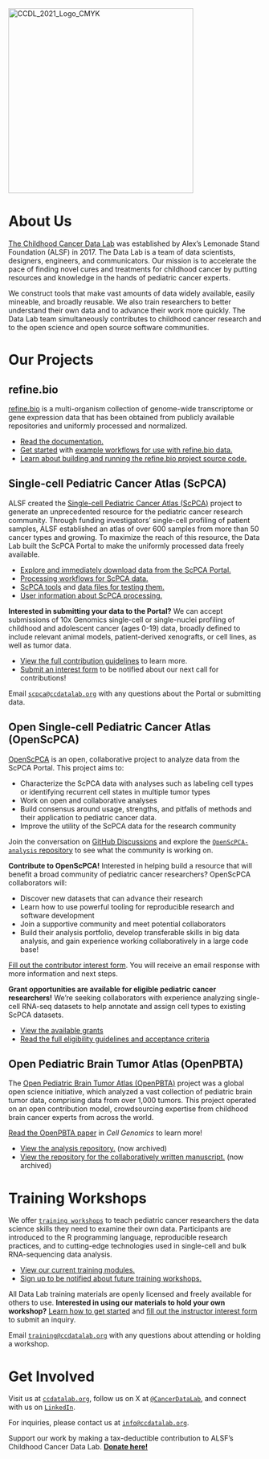 <img width="368" alt="CCDL_2021_Logo_CMYK" src="https://user-images.githubusercontent.com/87316564/141848857-772821a0-63ca-4406-809f-60a00514ebca.png">


# About Us 

[The Childhood Cancer Data Lab](https://www.ccdatalab.org/) was established by Alex’s Lemonade Stand Foundation (ALSF) in 2017. 
The Data Lab is a team of data scientists, designers, engineers, and communicators. 
Our mission is to accelerate the pace of finding novel cures and treatments for childhood cancer by putting resources and knowledge in the hands of pediatric cancer experts. 

We construct tools that make vast amounts of data widely available, easily mineable, and broadly reusable. 
We also train researchers to better understand their own data and to advance their work more quickly. 
The Data Lab team simultaneously contributes to childhood cancer research and to the open science and open source software communities.

# Our Projects

## refine.bio 

[refine.bio](https://www.refine.bio/) is a multi-organism collection of genome-wide transcriptome or gene expression data that has been obtained from publicly available repositories and uniformly processed and normalized.
 
* [Read the documentation.](http://docs.refine.bio/en/latest/)
* [Get started](https://alexslemonade.github.io/refinebio-examples/01-getting-started/getting-started.html) with [example workflows for use with refine.bio data.](https://github.com/AlexsLemonade/refinebio-examples)
* [Learn about building and running the refine.bio project source code.](https://github.com/AlexsLemonade/refinebio)

## Single-cell Pediatric Cancer Atlas (ScPCA)

ALSF created the [Single-cell Pediatric Cancer Atlas (ScPCA)](https://scpca.alexslemonade.org/) project to generate an unprecedented resource for the pediatric cancer research community. 
Through funding investigators’ single-cell profiling of patient samples, ALSF established an atlas of over 600 samples from more than 50 cancer types and growing. 
To maximize the reach of this resource, the Data Lab built the ScPCA Portal to make the uniformly processed data freely available.


* [Explore and immediately download data from the ScPCA Portal.](https://scpca.alexslemonade.org/) 
* [Processing workflows for ScPCA data.](https://github.com/AlexsLemonade/scpca-nf)
* [ScPCA tools](https://github.com/AlexsLemonade/scpcaTools) and [data files for testing them.](https://github.com/AlexsLemonade/scpcaData)
* [User information about ScPCA processing.](https://github.com/AlexsLemonade/scpca-docs)


**Interested in submitting your data to the Portal?**
We can accept submissions of 10x Genomics single-cell or single-nuclei profiling of childhood and adolescent cancer (ages 0-19) data, broadly defined to include relevant animal models, patient-derived xenografts, or cell lines, as well as tumor data. 

* [View the full contribution guidelines](https://scpca.alexslemonade.org/contribute) to learn more.
* [Submit an interest form](https://share.hsforms.com/1Fs_Z94OzS7abnh5qEieOTA336z0) to be notified about our next call for contributions!

Email [`scpca@ccdatalab.org`](mailto:scpca@ccdatalab.org) with any questions about the Portal or submitting data.

## Open Single-cell Pediatric Cancer Atlas (OpenScPCA)

[OpenScPCA](https://openscpca.readthedocs.io/en/latest/) is an open, collaborative project to analyze data from the ScPCA Portal. 
This project aims to:

* Characterize the ScPCA data with analyses such as labeling cell types or identifying recurrent cell states in multiple tumor types
* Work on open and collaborative analyses
* Build consensus around usage, strengths, and pitfalls of methods and their application to pediatric cancer data.
* Improve the utility of the ScPCA data for the research community

Join the conversation on [GitHub Discussions](https://github.com/AlexsLemonade/OpenScPCA-analysis/discussions) and explore the [`OpenScPCA-analysis` repository](https://github.com/AlexsLemonade/OpenScPCA-analysis) to see what the community is working on.

**Contribute to OpenScPCA!**
Interested in helping build a resource that will benefit a broad community of pediatric cancer researchers? 
OpenScPCA collaborators will:

* Discover new datasets that can advance their research
* Learn how to use powerful tooling for reproducible research and software development
* Join a supportive community and meet potential collaborators 
* Build their analysis portfolio, develop transferable skills in big data analysis, and gain experience working collaboratively in a large code base!

[Fill out the contributor interest form](https://share.hsforms.com/1MlLtkGYSQa6j23HY_0fKaw336z0). 
You will receive an email response with more information and next steps.

**Grant opportunities are available for eligible pediatric cancer researchers!** 
We’re seeking collaborators with experience analyzing single-cell RNA-seq datasets to help annotate and assign cell types to existing ScPCA datasets. 

* [View the available grants](https://github.com/AlexsLemonade/OpenScPCA-analysis/discussions/571) 
* [Read the full eligibility guidelines and acceptance criteria](https://openscpca.readthedocs.io/en/latest/grant-opportunities/)

## Open Pediatric Brain Tumor Atlas (OpenPBTA)

The [Open Pediatric Brain Tumor Atlas (OpenPBTA)](https://www.ccdatalab.org/openpbta) project was a global open science initiative, which analyzed a vast collection of pediatric brain tumor data, comprising data from over 1,000 tumors. 
This project operated on an open contribution model, crowdsourcing expertise from childhood brain cancer experts from across the world. 

[Read the OpenPBTA paper](https://doi.org/10.1016/j.xgen.2023.100340) in *Cell Genomics* to learn more!

* [View the analysis repository.](https://github.com/AlexsLemonade/OpenPBTA-analysis) (now archived)
* [View the repository for the collaboratively written manuscript.](https://github.com/AlexsLemonade/OpenPBTA-manuscript) (now archived)

# Training Workshops

We offer [`training workshops`](http://ccdatalab.org/training) to teach pediatric cancer researchers the data science skills they need to examine their own data.
Participants are introduced to the R programming language, reproducible research practices, and to cutting-edge technologies used in single-cell and bulk RNA-sequencing data analysis. 

* [View our current training modules.](https://github.com/AlexsLemonade/training-modules) 
* [Sign up to be notified about future training workshops.](https://share.hsforms.com/1y55bYTSKSVKVOejXnM9lIg336z0) 

All Data Lab training materials are openly licensed and freely available for others to use. 
**Interested in using our materials to hold your own workshop?** 
[Learn how to get started](https://www.ccdatalab.org/hold-a-workshop) and [fill out the instructor interest form](https://share.hsforms.com/1KgR746BzThGUs-NG4oHgsw336z0) to submit an inquiry.

Email [`training@ccdatalab.org`](mailto:training@ccdatalab.org) with any questions about attending or holding a workshop.

# Get Involved

Visit us at [`ccdatalab.org`](http://ccdatalab.org), follow us on X at [`@CancerDataLab`](https://twitter.com/cancerdatalab), and connect with us on [`LinkedIn`](https://www.linkedin.com/showcase/childhood-cancer-data-lab/).

For inquiries, please contact us at [`info@ccdatalab.org`](mailto:info@ccdatalab.org).

Support our work by making a tax-deductible contribution to ALSF’s Childhood Cancer Data Lab. [**Donate here!**](http://ccdatalab.org/donate-link)
